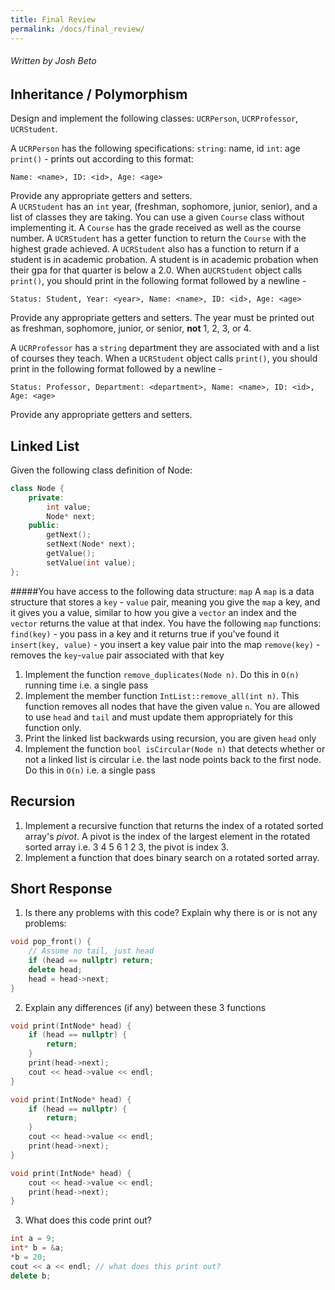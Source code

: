```yaml
---
title: Final Review
permalink: /docs/final_review/
---
```


###### Written by Josh Beto


## Inheritance / Polymorphism

Design and implement the following classes: `UCRPerson`, `UCRProfessor`, `UCRStudent`.

A `UCRPerson` has the following specifications:
`string`: name, id
`int`: age
`print()` - prints out according to this format:
```
Name: <name>, ID: <id>, Age: <age>
```
Provide any appropriate getters and setters.
<br>
A `UCRStudent` has an `int` year, (freshman, sophomore, junior, senior), and a list of classes they are taking. You can use a given `Course` class without implementing it. A `Course` has the grade received as well as the course number. A `UCRStudent` has a getter function to return the `Course` with the highest grade achieved. A `UCRStudent` also has a function to return if a student is in academic probation. A student is in academic probation when their gpa for that quarter is below a 2.0. When a`UCRStudent` object calls `print()`, you should print in the following format followed by a newline - 
```
Status: Student, Year: <year>, Name: <name>, ID: <id>, Age: <age> 
```
Provide any appropriate getters and setters. The year must be printed out as freshman, sophomore, junior, or senior, **not** 1, 2, 3, or 4.

A `UCRProfessor` has a `string` department they are associated with and a list of courses they teach. When a `UCRStudent` object calls `print()`, you should print in the following format followed by a newline - 
```
Status: Professor, Department: <department>, Name: <name>, ID: <id>, Age: <age>
```
Provide any appropriate getters and setters.


## Linked List

Given the following class definition of Node:

```cpp
class Node {
    private:
        int value;
        Node* next;
    public:
        getNext();
        setNext(Node* next);
        getValue();
        setValue(int value);
};
```

#####You have access to the following data structure: `map`
A `map` is a data structure that stores a `key` - `value` pair, meaning you give the `map` a key, and it gives you a value, similar to how you give a `vector` an index and the `vector` returns the value at that index.
You have the following `map` functions:
`find(key)` - you pass in a key and it returns true if you've found it
`insert(key, value)` - you insert a key value pair into the map
`remove(key)` - removes the `key`-`value` pair associated with that key
<br>
1. Implement the function `remove_duplicates(Node n)`. Do this in `O(n)` running time i.e. a single pass
2. Implement the member function `IntList::remove_all(int n)`. This function removes all nodes that have the given value `n`. You are allowed to use `head` and `tail` and must update them appropriately for this function only.
3. Print the linked list backwards using recursion, you are given `head` only
4. Implement the function `bool isCircular(Node n)` that detects whether or not a linked list is circular i.e. the last node points back to the first node. Do this in `O(n)` i.e. a single pass

## Recursion
1. Implement a recursive function that returns the index of a rotated sorted array's *pivot*. A pivot is the index of the largest element in the rotated sorted array i.e. 3 4 5 6 1 2 3, the pivot is index 3.
2. Implement a function that does binary search on a rotated sorted array. 


## Short Response
1. Is there any problems with this code? Explain why there is or is not any problems:

```cpp
void pop_front() {
    // Assume no tail, just head
    if (head == nullptr) return;
    delete head;
    head = head->next;
}
```

2. Explain any differences (if any) between these 3 functions

```cpp
void print(IntNode* head) {
    if (head == nullptr) {
        return;
    }
    print(head->next);
    cout << head->value << endl;
}

void print(IntNode* head) {
    if (head == nullptr) {
        return;
    }
    cout << head->value << endl;
    print(head->next);
}

void print(IntNode* head) {
    cout << head->value << endl;
    print(head->next);
}
```

3. What does this code print out?

```cpp
int a = 9;
int* b = &a;
*b = 20;
cout << a << endl; // what does this print out?
delete b;
```